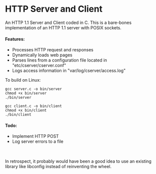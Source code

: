 HTTP Server and Client
=======

An HTTP 1.1 Server and Client coded in C. This is a bare-bones implementation of an HTTP 1.1 server with POSIX sockets. 

<h4>Features:</h4>
<ul>
	<li>Processes HTTP request and responses</li>
	<li>Dynamically loads web pages</li>
	<li>Parses lines from a configuration file located in "etc/cserver/cserver.conf"</li>
	<li>Logs access information in "var/log/cserver/access.log"</li>
</ul>

To build on Linux:<br/>
```
gcc server.c -o bin/server
chmod +x bin/server
./bin/server

gcc client.c -o bin/client
chmod +x bin/client
./bin/client
```

<h4>Todo:</h4>
<ul>
	<li>Implement HTTP POST</li>
	<li>Log server errors to a file</li>
</ul>

<br/><br/>
In retrospect, it probably would have been a good idea to use an existing library like libconfig instead of reinventing the wheel. 
